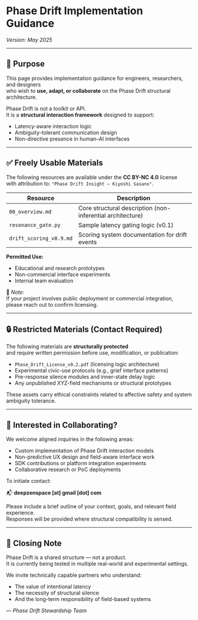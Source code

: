 # Phase Drift Implementation Guidance  
*Version: May 2025*

---

## 🧭 Purpose

This page provides implementation guidance for engineers, researchers, and designers  
who wish to **use, adapt, or collaborate** on the Phase Drift structural architecture.

Phase Drift is not a toolkit or API.  
It is a **structural interaction framework** designed to support:

- Latency-aware interaction logic  
- Ambiguity-tolerant communication design  
- Non-directive presence in human–AI interfaces

---

## ✅ Freely Usable Materials

The following resources are available under the **CC BY-NC 4.0** license  
with attribution to: `"Phase Drift Insight – Kiyoshi Sasano"`.

| Resource | Description |
|----------|-------------|
| `00_overview.md` | Core structural description (non-inferential architecture) |
| `resonance_gate.py` | Sample latency gating logic (v0.1) |
| `drift_scoring_v0.9.md` | Scoring system documentation for drift events |

**Permitted Use:**  
- Educational and research prototypes  
- Non-commercial interface experiments  
- Internal team evaluation

📌 *Note:*  
If your project involves public deployment or commercial integration,  
please reach out to confirm licensing.

---

## 🔒 Restricted Materials (Contact Required)

The following materials are **structurally protected**  
and require written permission before use, modification, or publication:

- `Phase_Drift_License_v0.2.pdf` (licensing logic architecture)  
- Experimental civic-use protocols (e.g., grief interface patterns)  
- Pre-response silence modules and inner-state delay logic  
- Any unpublished XYZ-field mechanisms or structural prototypes

These assets carry ethical constraints related to affective safety and system ambiguity tolerance.

---

## 🤝 Interested in Collaborating?

We welcome aligned inquiries in the following areas:

- Custom implementation of Phase Drift interaction models  
- Non-predictive UX design and field-aware interface work  
- SDK contributions or platform integration experiments  
- Collaborative research or PoC deployments

To initiate contact:

📬 **deepzenspace [at] gmail [dot] com**

Please include a brief outline of your context, goals, and relevant field experience.  
Responses will be provided where structural compatibility is sensed.

---

## 🌿 Closing Note

Phase Drift is a shared structure — not a product.  
It is currently being tested in multiple real-world and experimental settings.

We invite technically capable partners who understand:

- The value of intentional latency  
- The necessity of structural silence  
- And the long-term responsibility of field-based systems

—
*Phase Drift Stewardship Team*
